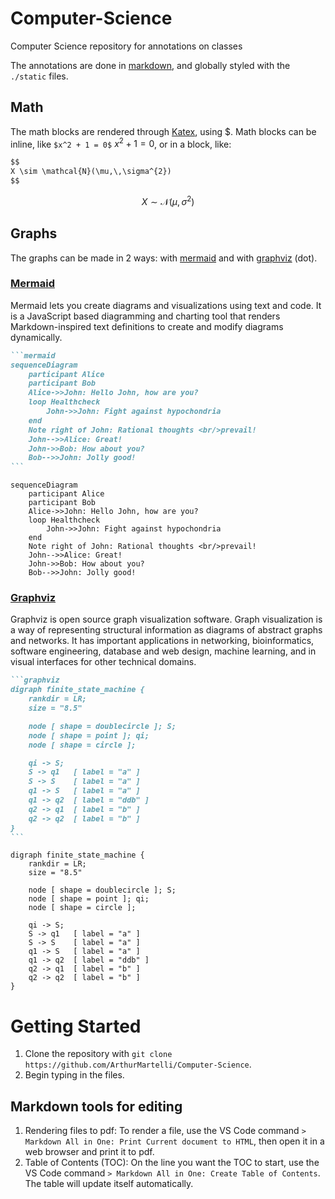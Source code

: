 # Computer-Science

Computer Science repository for annotations on classes

The annotations are done in [markdown](https://markdownguide.org/), and globally styled with the `./static` files.

## Math

The math blocks are rendered through [Katex](http://katex.org/), using \$. Math blocks can be inline, like `$x^2 + 1 = 0$` $x^2 + 1 = 0$, or in a block, like:

```markdown
$$
X \sim \mathcal{N}(\mu,\,\sigma^{2})
$$
```

$$
X \sim \mathcal{N}(\mu,\,\sigma^{2})
$$

## Graphs

The graphs can be made in 2 ways: with [mermaid](https://mermaid.js.org/) and with [graphviz](https://graphviz.org/) (dot).

### [Mermaid](https://mermaid.js.org/)

Mermaid lets you create diagrams and visualizations using text and code. It is a JavaScript based diagramming and charting tool that renders Markdown-inspired text definitions to create and modify diagrams dynamically.

````md
```mermaid
sequenceDiagram
    participant Alice
    participant Bob
    Alice->>John: Hello John, how are you?
    loop Healthcheck
        John->>John: Fight against hypochondria
    end
    Note right of John: Rational thoughts <br/>prevail!
    John-->>Alice: Great!
    John->>Bob: How about you?
    Bob-->>John: Jolly good!
```
````

```mermaid
sequenceDiagram
    participant Alice
    participant Bob
    Alice->>John: Hello John, how are you?
    loop Healthcheck
        John->>John: Fight against hypochondria
    end
    Note right of John: Rational thoughts <br/>prevail!
    John-->>Alice: Great!
    John->>Bob: How about you?
    Bob-->>John: Jolly good!
```

### [Graphviz](https://graphviz.org/)

Graphviz is open source graph visualization software. Graph visualization is a way of representing structural information as diagrams of abstract graphs and networks. It has important applications in networking, bioinformatics, software engineering, database and web design, machine learning, and in visual interfaces for other technical domains.

````md
```graphviz
digraph finite_state_machine {
    rankdir = LR;
    size = "8.5"

    node [ shape = doublecircle ]; S;
    node [ shape = point ]; qi;
    node [ shape = circle ];

    qi -> S;
    S -> q1   [ label = "a" ]
    S -> S    [ label = "a" ]
    q1 -> S   [ label = "a" ]
    q1 -> q2  [ label = "ddb" ]
    q2 -> q1  [ label = "b" ]
    q2 -> q2  [ label = "b" ]
}
```
````

```graphviz
digraph finite_state_machine {
    rankdir = LR;
    size = "8.5"

    node [ shape = doublecircle ]; S;
    node [ shape = point ]; qi;
    node [ shape = circle ];

    qi -> S;
    S -> q1   [ label = "a" ]
    S -> S    [ label = "a" ]
    q1 -> S   [ label = "a" ]
    q1 -> q2  [ label = "ddb" ]
    q2 -> q1  [ label = "b" ]
    q2 -> q2  [ label = "b" ]
}
```

# Getting Started

1. Clone the repository with `git clone https://github.com/ArthurMartelli/Computer-Science`.
2. Begin typing in the files.

## Markdown tools for editing

1. Rendering files to pdf: To render a file, use the VS Code command `> Markdown All in One: Print Current document to HTML`, then open it in a web browser and print it to pdf.
2. Table of Contents (TOC): On the line you want the TOC to start, use the VS Code command `> Markdown All in One: Create Table of Contents`. The table will update itself automatically.
